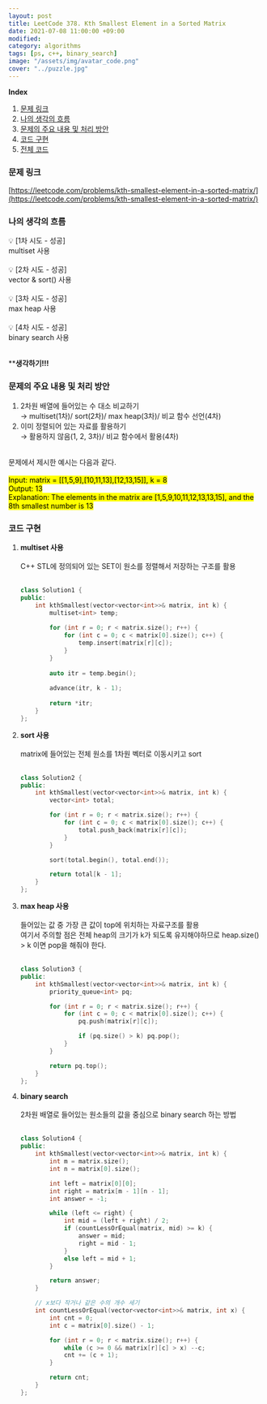 ```yaml
---
layout: post
title: LeetCode 378. Kth Smallest Element in a Sorted Matrix
date: 2021-07-08 11:00:00 +09:00
modified: 
category: algorithms
tags: [ps, c++, binary_search]
image: "/assets/img/avatar_code.png"
cover: "../puzzle.jpg"
---
```


**Index**
1. [문제 링크](#문제-링크)
1. [나의 생각의 흐름](#나의-생각의-흐름)
1. [문제의 주요 내용 및 처리 방안](#문제의-주요-내용-및-처리-방안)
1. [코드 구현](#코드-구현)
1. [전체 코드](#전체-코드)

### 문제 링크
[https://leetcode.com/problems/kth-smallest-element-in-a-sorted-matrix/](https://leetcode.com/problems/kth-smallest-element-in-a-sorted-matrix/)

### 나의 생각의 흐름
💡 [1차 시도 - 성공]<br> 
    multiset 사용<br>
<br>
💡 [2차 시도 - 성공]<br> 
    vector & sort() 사용<br>
<br>
💡 [3차 시도 - 성공]<br> 
    max heap 사용<br>
<br>
💡 [4차 시도 - 성공]<br> 
    binary search 사용<br>
<br>

****생각하기!!!**

### 문제의 주요 내용 및 처리 방안
1. 2차원 배열에 들어있는 수 대소 비교하기<br>
 → multiset(1차)/ sort(2차)/ max heap(3차)/ 비교 함수 선언(4차)<br>
1. 이미 정렬되어 있는 자료를 활용하기<br>
 → 활용하지 않음(1, 2, 3차)/ 비교 함수에서 활용(4차)<br>
<br>
문제에서 제시한 예시는 다음과 같다.<br>
<br>
<mark>Input: matrix = [[1,5,9],[10,11,13],[12,13,15]], k = 8<br>
Output: 13<br>
Explanation: The elements in the matrix are [1,5,9,10,11,12,13,13,15], and the 8th smallest number is 13</mark>

### 코드 구현 
1. **multiset 사용**<br>
    <br>
    C++ STL에 정의되어 있는 SET이 원소를 정렬해서 저장하는 구조를 활용<br>
    <br>
    ```c++
    class Solution1 {
    public:
        int kthSmallest(vector<vector<int>>& matrix, int k) {
            multiset<int> temp;
            
            for (int r = 0; r < matrix.size(); r++) {
                for (int c = 0; c < matrix[0].size(); c++) {
                    temp.insert(matrix[r][c]);
                }
            }
            
            auto itr = temp.begin();
            
            advance(itr, k - 1);
            
            return *itr;
        }
    };
    ```

1. **sort 사용**<br>
    <br>
    matrix에 들어있는 전체 원소를 1차원 벡터로 이동시키고 sort<br>
    <br>
    ```c++
    class Solution2 {
    public:
        int kthSmallest(vector<vector<int>>& matrix, int k) {
            vector<int> total;

            for (int r = 0; r < matrix.size(); r++) {
                for (int c = 0; c < matrix[0].size(); c++) {
                    total.push_back(matrix[r][c]);
                }
            }

            sort(total.begin(), total.end());

            return total[k - 1];
        }
    };
    ```    

1. **max heap 사용**<br>
    <br>
    들어있는 값 중 가장 큰 값이 top에 위치하는 자료구조를 활용<br>
    여기서 주의할 점은 전체 heap의 크기가 k가 되도록 유지해야하므로 heap.size() > k 이면 pop을 해줘야 한다.<br>
    <br>
    ```c++
    class Solution3 {
    public:
        int kthSmallest(vector<vector<int>>& matrix, int k) {
            priority_queue<int> pq;

            for (int r = 0; r < matrix.size(); r++) {
                for (int c = 0; c < matrix[0].size(); c++) {
                    pq.push(matrix[r][c]);

                    if (pq.size() > k) pq.pop();
                }
            }

            return pq.top();
        }
    };
    ```

1. **binary search**<br>
    <br>
    2차원 배열로 들어있는 원소들의 값을 중심으로 binary search 하는 방법<br>
    <br>
    ```c++
    class Solution4 {
    public:
        int kthSmallest(vector<vector<int>>& matrix, int k) {
            int m = matrix.size();
            int n = matrix[0].size();

            int left = matrix[0][0];
            int right = matrix[m - 1][n - 1];
            int answer = -1;

            while (left <= right) {
                int mid = (left + right) / 2;
                if (countLessOrEqual(matrix, mid) >= k) {
                    answer = mid;
                    right = mid - 1;
                }
                else left = mid + 1;
            }

            return answer;
        }

        // x보다 작거나 같은 수의 개수 세기
        int countLessOrEqual(vector<vector<int>>& matrix, int x) {
            int cnt = 0;
            int c = matrix[0].size() - 1;

            for (int r = 0; r < matrix.size(); r++) {
                while (c >= 0 && matrix[r][c] > x) --c;
                cnt += (c + 1);
            }

            return cnt;
        }
    };
    ```



